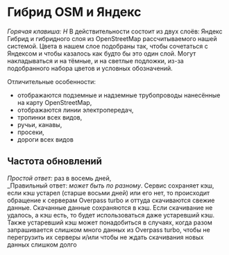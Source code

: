 # Гибрид OSM и Яндекс
_Горячая клавиша: H_
В действительности состоит из двух слоёв: Яндекс Гибрид и гибридного слоя из OpenStreetMap рассчитываемого нашей системой. 
Цвета в нашем слое подобраны так, чтобы сочетаться с Яндексом и чтобы казалось как будто бы это один слой. Могут накладываться и на тёмные, и на светлые подложки, из-за подобранного набора цветов и условных обозначений.

Отличительные особенности:  
- отображаются подземные и надземные трубопроводы нанесённые на карту OpenStreetMap,  
- отображаются линии электропередач,  
- тропинки всех видов,  
- ручьи, канавы,  
- просеки,  
- дороги всех видов  

## Частота обновлений
_Простой ответ:_ раз в восемь дней,  
_Правильный ответ: _может быть по разному_. Сервис сохраняет кэш, если кэш устарел (старше восьми дней) или его нет, то происходит обращение к серверам Overpass turbo и оттуда скачиваются свежие данные. Скачанные данные сохраняются в кэш. Если скачивание не удалось, а кэш есть, то будет использоваться даже устаревший кэш. Также устаревший кэш может понадобиться в случаях, когда разом запрашивается слишком много данных из Overpass turbo, чтобы не перегрузить их серверы и/или чтобы не ждать скачивания новых данных слишком долго
